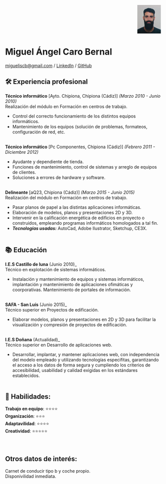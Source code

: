 <p align="right">
  <img src="https://github.com/Miguetto/CV/blob/gh-pages/IMG_20210206_115846.jpg" width="15%" height="15%"/>
</p>

# Miguel Ángel Caro Bernal 

[migueliscb@gmail.com](mailto:migueliscb@gmail.com) / [LinkedIn](https://www.linkedin.com/in/miguedev/) / [GitHub](https://github.com/Miguetto/)

## :hammer_and_wrench: Experiencia profesional

**Técnico informático**  [Ayto. Chipiona, Chipiona (Cádiz)] _(Marzo 2010 - Junio 2010)_ <br>
Realización del módulo en Formación en centros de trabajo.
  - Control del correcto funcionamiento de los distintos equipos informáticos.
  - Mantenimiento de los equipos (solución de problemas, formateos, configuración de red, etc.
<br><br>

**Técnico informático**  [Pc Componentes, Chipiona (Cádiz)] _(Febrero 2011 - Diciembre 2012)_ <br>
  - Ayudante y dependiente de tienda.
  - Funciones de mantenimiento, control de sistemas y arreglo de equipos de clientes.
  - Soluciones a errores de hardware y software. 
<br><br>

**Delineante**  [aQ23, Chipiona (Cádiz)] _(Marzo 2015 - Junio 2015)_ <br>
Realización del módulo en Formación en centros de trabajo.
  - Pasar planos de papel a las distintas aplicaciones informáticas.
  - Elaboración de modelos, planos y presentaciones 2D y 3D.
  - Intervenir en la calificación energética de edificios en proyecto o construidos, empleando programas informáticos homologados a tal fin.
  - **_Tecnologías usadas:_** AutoCad, Adobe Ilustrator, Sketchup, CE3X.
<br><br>

## :books: Educación

**I.E.S Castillo de luna** (Junio 2010)_ <br>
Técnico en explotación de sistemas informáticos.
  - Instalación y mantenimiento de equipos y sistemas informáticos, implantación y mantenimiento de
  aplicaciones ofimáticas y coorporativas. Mantenimiento de portales de información.
<br><br>

**SAFA - San Luís**  (Junio 2015)_ <br>
Técnico superior en Proyectos de edificación.
  - Elaborar modelos, planos y presentaciones en 2D y 3D para facilitar la visualización
  y compresión de proyectos de edificación.
<br><br>

**I.E.S Doñana** (Actualidad)_ <br>
Técnico superior en Desarrollo de aplicaciones web.
  - Desarrollar, implantar, y mantener aplicaciones web, con independencia del modelo empleado y utilizando
  tecnologías especifitas, garantizando el acceso a los datos de forma segura y cumpliendo los criterios de accesibilidad, 
  usabilidad y calidad exigidas en los estándares establecidos.
<br><br>

## :speech_balloon: Habilidades:

**Trabajo en equipo**: :star::star::star::star:<br>
**Organización**: :star::star::star:<br>
**Adaptavilidad**: :star::star::star::star:<br>
**Creatividad**: :star::star::star::star::star:<br>
<br><br>

## Otros datos de interés:

Carnet de conducir tipo b y coche propio.<br>
Disponivilidad inmediata.
